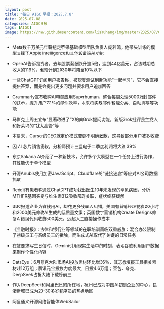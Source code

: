 ```yaml
---
layout: post
title: "每日 AIGC 早报：2025.7.8"
date: 2025-07-08
categories: AIGC日报
tags: [AIGC]
image: https://raw.githubusercontent.com/lishuhang/img/master/2025/07/0708-d.jpg
---
```


- Meta数千万美元年薪挖走苹果基础模型团队负责人庞若鸣，他带头训练的模型支撑了Apple Intelligence和其他设备端AI功能

- OpenAI告诉投资者，去年股票薪酬跃升逾5倍，达到44亿美元，占该时期总收入的119%，但预计到2030年将降至10%以下

- 一些ChatGPT订阅用户报告称，被灰度测试到新功能“一起学习”，它不会直接提供答案，而是会提出更多问题并要求用户追加回答

- Grammarly宣布收购AI电邮应用Superhuman，整合每周处理5000万封邮件的技术，提升用户72%的邮件效率，未来将实现邮件智能分类、自动撰写等功能

- 马斯克上周五宣布“显著改进了”X的向Grok提问功能，新版Grok批评民主党人和好莱坞的“犹太高管”等

- 本周末，Cursor的CEO就定价模式变更不明确致歉，这导致部分用户被多收费

- 因 AI 芯片销售疲软，分析师预计三星电子二季度利润将大跌 39%

- 东京Sakana AI介绍了一种新技术，允许多个大模型在一个任务上进行协作，其性能优于单个模型

- 开源Anubis使用加密JavaScript、Cloudflare的“链接迷宫”等应对AI公司数据抓取

- Reddit有患者称通过ChatGPT成功找出医生10年未发现的罕见病因，分析MTHFR基因突变与维生素B12吸收障碍关联，症状终获缓解

- BBC报道企业为省钱用AI，却花更多钱雇人纠错，美国有营销经理花费20小时和2000美元修改AI生成的低质量文案；英国数字营销机构Create Designs修复AI错误代码收费500美元，远超人工直接操作成本

- 《金融时报》：法律和银行业等领域的在职培训面临双重威胁：混合办公限制了初级员工与高级员工的接触，而生成式AI取代了关键的日常任务

- 在被要求写生日信时，Gemini引用现实生活中的时刻，表明谷歌利用用户数据来制作个性化内容

- DataEye：6月夸克大陆市场AI投放素材环比增36%，其志愿填报工具相关素材超12万组；腾讯元宝投放力度最大，日投4.6万组；豆包、夸克、DeepSeek占据大陆下载榜前三

- 作为DeepSeek和阿里巴巴的所在地，杭州已成为中国AI初创企业的中心，良渚新城已成为20-30多岁程序员的热点地区

- 阿里通义开源网络智能体WebSailor